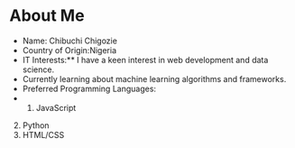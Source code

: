 # About Me

- Name: Chibuchi Chigozie
- Country of Origin:Nigeria
- IT Interests:** I have a keen interest in web development and data science.
- Currently learning about machine learning algorithms and frameworks.
- Preferred Programming Languages:
- 1. JavaScript
2. Python
3. HTML/CSS
